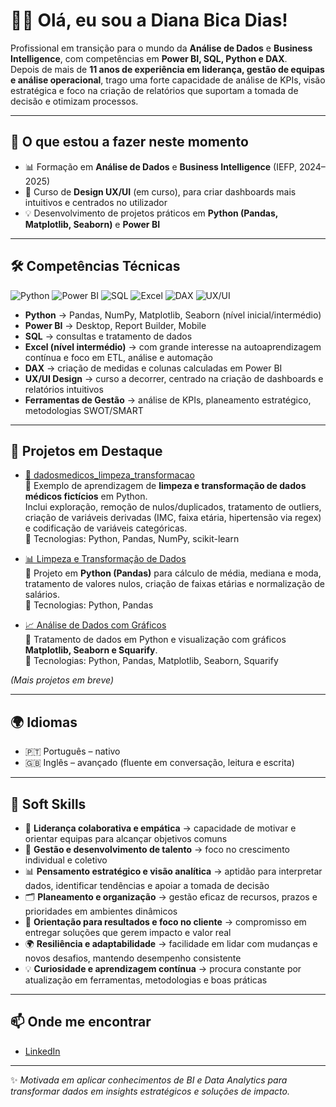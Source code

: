 # 👩‍💻 Olá, eu sou a Diana Bica Dias!

Profissional em transição para o mundo da **Análise de Dados** e **Business Intelligence**, com competências em **Power BI, SQL, Python e DAX**.  
Depois de mais de **11 anos de experiência em liderança, gestão de equipas e análise operacional**, trago uma forte capacidade de análise de KPIs, visão estratégica e foco na criação de relatórios que suportam a tomada de decisão e otimizam processos.

---

## 🚀 O que estou a fazer neste momento
- 📊 Formação em **Análise de Dados** e **Business Intelligence** (IEFP, 2024–2025)  
- 🎨 Curso de **Design UX/UI** (em curso), para criar dashboards mais intuitivos e centrados no utilizador  
- 💡 Desenvolvimento de projetos práticos em **Python (Pandas, Matplotlib, Seaborn)** e **Power BI**

---

## 🛠 Competências Técnicas

![Python](https://img.shields.io/badge/Python-3776AB?style=for-the-badge&logo=python&logoColor=white)
![Power BI](https://img.shields.io/badge/Power%20BI-F2C811?style=for-the-badge&logo=Power%20BI&logoColor=black)
![SQL](https://img.shields.io/badge/SQL-336791?style=for-the-badge&logo=postgresql&logoColor=white)
![Excel](https://img.shields.io/badge/Excel-217346?style=for-the-badge&logo=microsoft-excel&logoColor=white)
![DAX](https://img.shields.io/badge/DAX-4479A1?style=for-the-badge&logo=microsoft&logoColor=white)
![UX/UI](https://img.shields.io/badge/UX%2FUI-FF4088?style=for-the-badge&logo=figma&logoColor=white)

- **Python** → Pandas, NumPy, Matplotlib, Seaborn (nível inicial/intermédio)  
- **Power BI** → Desktop, Report Builder, Mobile  
- **SQL** → consultas e tratamento de dados  
- **Excel (nível intermédio)** → com grande interesse na autoaprendizagem contínua e foco em ETL, análise e automação  
- **DAX** → criação de medidas e colunas calculadas em Power BI  
- **UX/UI Design** → curso a decorrer, centrado na criação de dashboards e relatórios intuitivos  
- **Ferramentas de Gestão** → análise de KPIs, planeamento estratégico, metodologias SWOT/SMART  

---

## 📂 Projetos em Destaque
- [🧹 dadosmedicos_limpeza_transformacao](https://github.com/Diana-Bica-Dias/dadosmedicos_limpeza_transformacao)  
  📌 Exemplo de aprendizagem de **limpeza e transformação de dados médicos fictícios** em Python.  
  Inclui exploração, remoção de nulos/duplicados, tratamento de outliers, criação de variáveis derivadas (IMC, faixa etária, hipertensão via regex) e codificação de variáveis categóricas.  
  🔧 Tecnologias: Python, Pandas, NumPy, scikit-learn  

- [📊 Limpeza e Transformação de Dados](https://github.com/Diana-Bica-Dias/limpeza-transformacao-dados)  
  🧹 Projeto em **Python (Pandas)** para cálculo de média, mediana e moda, tratamento de valores nulos, criação de faixas etárias e normalização de salários.  
  🔧 Tecnologias: Python, Pandas  

- [📈 Análise de Dados com Gráficos](https://github.com/Diana-Bica-Dias/Analise_de_dados_mais_graficos)  
  🔎 Tratamento de dados em Python e visualização com gráficos **Matplotlib, Seaborn e Squarify**.  
  🔧 Tecnologias: Python, Pandas, Matplotlib, Seaborn, Squarify  

*(Mais projetos em breve)*

---

## 🌍 Idiomas
- 🇵🇹 Português – nativo  
- 🇬🇧 Inglês – avançado (fluente em conversação, leitura e escrita)  

---

## 🤝 Soft Skills
- 🤝 **Liderança colaborativa e empática** → capacidade de motivar e orientar equipas para alcançar objetivos comuns  
- 👥 **Gestão e desenvolvimento de talento** → foco no crescimento individual e coletivo
- 📊 **Pensamento estratégico e visão analítica** → aptidão para interpretar dados, identificar tendências e apoiar a tomada de decisão  
- 🗂️ **Planeamento e organização** → gestão eficaz de recursos, prazos e prioridades em ambientes dinâmicos  
- 🎯 **Orientação para resultados e foco no cliente** → compromisso em entregar soluções que gerem impacto e valor real  
- 🌍 **Resiliência e adaptabilidade** → facilidade em lidar com mudanças e novos desafios, mantendo desempenho consistente  
- 💡 **Curiosidade e aprendizagem contínua** → procura constante por atualização em ferramentas, metodologias e boas práticas  


---

## 📫 Onde me encontrar
- [LinkedIn](https://www.linkedin.com/in/diana-bica-dias)  

---

✨ *Motivada em aplicar conhecimentos de BI e Data Analytics para transformar dados em insights estratégicos e soluções de impacto.*
